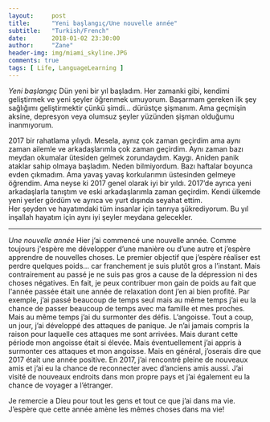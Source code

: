 ```yaml
---
layout:     post
title:      "Yeni başlangıç/Une nouvelle année"
subtitle:   "Turkish/French"
date:       2018-01-02 23:30:00
author:     "Zane"
header-img: img/miami_skyline.JPG
comments: true
tags: [ Life, LanguageLearning ]
---
```


*Yeni başlangıç*
Dün yeni bir yıl başladım. Her zamanki gibi, kendimi geliştirmek ve yeni şeyler öğrenmek  umuyorum.
Başarmam gereken ilk şey sağlığımı geliştirmektir çünkü şimdi… dürüstçe şişmanım.
Ama geçmişin aksine, depresyon veya olumsuz şeyler yüzünden şişman olduğumu inanmıyorum.  

2017 bir rahatlama yılıydı. Mesela, aynız çok zaman geçirdim ama aynı zaman ailemle ve arkadaşlarımla çok zaman geçirdim.
Aynı zaman bazı meydan okumalar ütesiden gelmek zorundaydım. Kaygı. Aniden panik ataklar sahip olmaya başladım.
Neden bilmiyordum. Bazı haftalar boyunca evden çıkmadım. Ama yavaş yavaş korkularımın üstesinden gelmeye öğrendim.
Ama neyse ki 2017 genel olarak iyi bir yıldı. 2017’de ayrıca yeni arkadaşlarla tanıştım ve eski arkadaşlarımla zaman geçirdim.
Kendi ülkemde yeni  yerler gördüm ve ayrıca ve yurt dışında seyahat ettim.  
Her şeyden ve hayatımdaki tüm insanlar için tanrıya şükrediyorum. Bu yıl inşallah hayatım için aynı iyi şeyler meydana gelecekler.

<hr>

*Une nouvelle année*
Hier j’ai commencé une nouvelle année. Comme toujours j'espère me développer d’une manière ou d’une autre et j’espère apprendre de nouvelles choses.
Le premier objectif que j’espère réaliser est perdre quelques poids… car franchement je suis plutôt gros a l’instant.
Mais contrairement au passé je ne suis pas gros a cause de la dépression ni des choses négatives.
En fait, je peux contribuer mon gain de poids au fait que l'année passée était une année de relaxation dont j’en ai bien profité.
Par exemple, j’ai passé beaucoup de temps seul mais au même temps j’ai eu la chance de passer beaucoup de temps avec ma famille et mes proches.
Mais au même temps j’ai du surmonter des défis. L’angoisse. 
Tout a coup, un jour, j’ai développé des attaques de panique.
Je n’ai jamais compris la raison pour laquelle ces attaques me sont arrivées.
Mais durant cette période mon angoisse était si élevée. Mais éventuellement j’ai appris à surmonter ces attaques et mon angoisse.
Mais en général, j’oserais dire que 2017 était une année positive.
En 2017, j’ai rencontré pleine de nouveaux amis et j’ai eu la chance de reconnecter avec d’anciens amis aussi.
J’ai visité de nouveaux endroits dans mon propre pays et j’ai également eu la chance de voyager a l’étranger. 

Je remercie a Dieu pour tout les gens et tout ce que j’ai dans ma vie. J’espère que cette année amène les mêmes choses dans ma vie!
